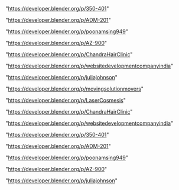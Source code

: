"https://developer.blender.org/p/350-401"

"https://developer.blender.org/p/ADM-201"

"https://developer.blender.org/p/poonamsing949"

"https://developer.blender.org/p/AZ-900"

"https://developer.blender.org/p/ChandraHairClinic"

"https://developer.blender.org/p/websitedevelopmentcompanyindia"

"https://developer.blender.org/p/juliajohnson"

 
"https://developer.blender.org/p/movingsolutionmovers"


"https://developer.blender.org/p/LaserCosmesis"


"https://developer.blender.org/p/ChandraHairClinic"


"https://developer.blender.org/p/websitedevelopmentcompanyindia"


"https://developer.blender.org/p/350-401"


"https://developer.blender.org/p/ADM-201"


"https://developer.blender.org/p/poonamsing949"


"https://developer.blender.org/p/AZ-900"


"https://developer.blender.org/p/juliajohnson"


 
